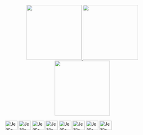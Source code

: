 <div align="center">
  <a href="https://github.com/JeanGS8">
  <img height="180em" src="https://github-readme-stats.vercel.app/api?username=JeanGS8&hide_border=true&include_all_commits=true&count_private=true&show_icons=true&line_height=30&theme=github_dark"/>
  <img height="180em" src="https://github-readme-stats.vercel.app/api?username=JeanGS8&show_icons=true&theme=github_dark&include_all_commits=true&count_private=true"/>
  <img height="180em" src="https://github-readme-stats.vercel.app/api/top-langs/?username=JeanGS8&layout=compact&langs_count=7&theme=github_dark"/>
</div>

<div style="display: inline_block"><br>
  <img align="center" alt="Jean-Js" height="30" width="40" src="https://cdn.jsdelivr.net/gh/devicons/devicon@latest/icons/javascript/javascript-original.svg">
  <img align="center" alt="Jean-Ts" height="30" width="40" src="https://cdn.jsdelivr.net/gh/devicons/devicon@latest/icons/typescript/typescript-original.svg">
  <img align="center" alt="Jean-HTML" height="30" width="40" src="https://cdn.jsdelivr.net/gh/devicons/devicon@latest/icons/html5/html5-original.svg">
  <img align="center" alt="Jean-CSS" height="30" width="40" src="https://cdn.jsdelivr.net/gh/devicons/devicon@latest/icons/css3/css3-original.svg" />        
  <img align="center" alt="Jean-Node" height="30" width="40" src="https://cdn.jsdelivr.net/gh/devicons/devicon@latest/icons/nodejs/nodejs-original.svg">
  <img align="center" alt="Jean-Nest" height="30" width="40" src="https://cdn.jsdelivr.net/gh/devicons/devicon@latest/icons/nestjs/nestjs-original.svg" />
  <img align="center" alt="Jean-React" height="30" width="40" src="https://cdn.jsdelivr.net/gh/devicons/devicon@latest/icons/react/react-original.svg">
  <img align="center" alt="Jean-MUI" height="30" width="40" src="https://cdn.jsdelivr.net/gh/devicons/devicon@latest/icons/materialui/materialui-original.svg">
</div>
